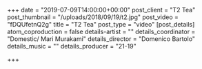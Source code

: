 +++
date = "2019-07-09T14:00:00+00:00"
post_client = "T2 Tea"
post_thumbnail = "/uploads/2018/09/19/t2.jpg"
post_video = "fDQUfetnQ2g"
title = "T2 Tea"
post_type = "video"
[post_details]
atom_coproduction = false
details-artist = ""
details_coordinator = "Domestic/ Mari Murakami"
details_director = "Domenico Bartolo"
details_music = ""
details_producer = "21-19"

+++
